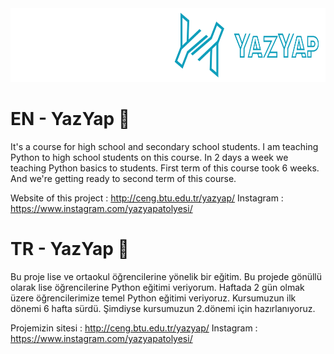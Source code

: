 <img src="img/yazyap-vertical.png" width="750" height="118">


# EN - YazYap 🚀
It's a course for high school and secondary school students. I am teaching Python to high school students on this course.
In 2 days a week we teaching Python basics to students.
First term of this course took 6 weeks. And we're getting ready to second term of this course.

Website of this project : http://ceng.btu.edu.tr/yazyap/
Instagram : https://www.instagram.com/yazyapatolyesi/

# TR - YazYap 🚀
Bu proje lise ve ortaokul öğrencilerine yönelik bir eğitim. Bu projede gönüllü olarak lise öğrencilerine Python eğitimi veriyorum.
Haftada 2 gün olmak üzere öğrencilerimize temel Python eğitimi veriyoruz.
Kursumuzun ilk dönemi 6 hafta sürdü. Şimdiyse kursumuzun 2.dönemi için hazırlanıyoruz.

Projemizin sitesi : http://ceng.btu.edu.tr/yazyap/
Instagram : https://www.instagram.com/yazyapatolyesi/
